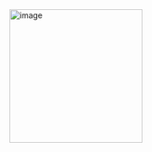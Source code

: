 <img width="235" height="236" alt="image" src="https://github.com/user-attachments/assets/9877eb88-ea70-476c-bdb9-8b893d6bb8e1" />
